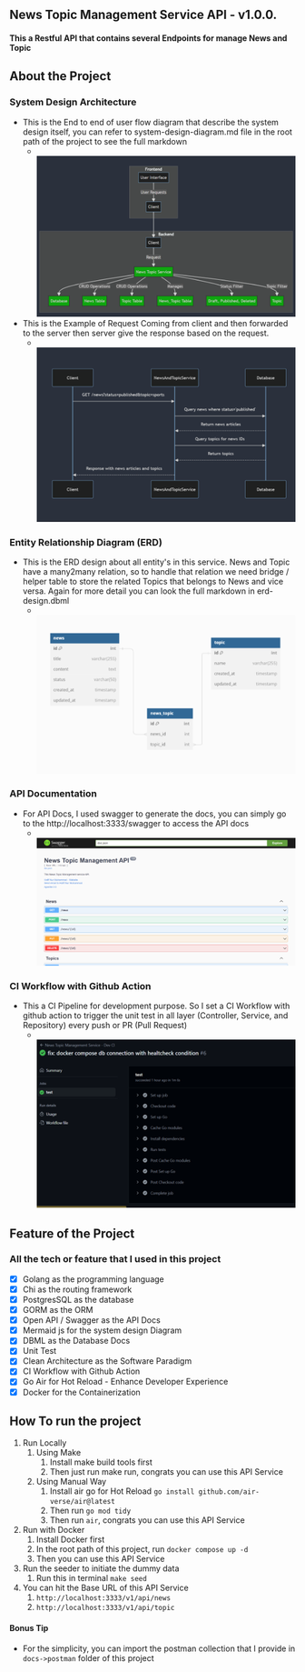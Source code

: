 ## News Topic Management Service API - v1.0.0.

#### This a Restful API that contains several Endpoints for manage News and Topic

## About the Project
### System Design Architecture

- This is the End to end of user flow diagram that describe the system design itself, you can refer to system-design-diagram.md file in the root path of the project to see the full markdown
    - <br/> <img src="docs/screenshots/system-design-diagram.png">
- This is the Example of Request Coming from client and then forwarded to the server then server give the response based on the request.
    - <br/> <img src="docs/screenshots/example-api-request-diagram.png">
### Entity Relationship Diagram (ERD)
- This is the ERD design about all entity's in this service. News and Topic have a many2many relation, so to handle that relation we need bridge / helper table to store the related Topics that belongs to News and vice versa. Again for more detail you can look the full markdown in erd-design.dbml
    - <br/> <img src="docs/screenshots/erd-design.png">

### API Documentation
- For API Docs, I used swagger to generate the docs, you can simply go to the http://localhost:3333/swagger to access the API docs
    - <br/> <img src="docs/screenshots/api-docs.png">

### CI Workflow with Github Action
- This a CI Pipeline for development purpose. So I set a CI Workflow with github action to trigger the unit test in all layer (Controller, Service, and Repository) every push or PR (Pull Request)
  - <br/> <img src="docs/screenshots/dev-ci-test.png">


## Feature of the Project

### All the tech or feature that I used in this project
- [x] Golang as the programming language
- [x] Chi as the routing framework
- [x] PostgresSQL as the database
- [x] GORM as the ORM
- [x] Open API / Swagger as the API Docs
- [x] Mermaid js for the system design Diagram
- [x] DBML as the Database Docs
- [x] Unit Test 
- [x] Clean Architecture as the Software Paradigm
- [x] CI Workflow with Github Action
- [x] Go Air for Hot Reload - Enhance Developer Experience
- [x] Docker for the Containerization 

## How To run the project

1. Run Locally
   1. Using Make
      1. Install make build tools first
      2. Then just run make run, congrats you can use this API Service
   2. Using Manual Way
      1. Install air go for Hot Reload `go install github.com/air-verse/air@latest`
      2. Then run `go mod tidy`
      3. Then run `air`, congrats you can use this API Service
2. Run with Docker
   1. Install Docker first
   2. In the root path of this project, run `docker compose up -d`
   3. Then you can use this API Service
3. Run the seeder to initiate the dummy data
   1. Run this in terminal `make seed`
4. You can hit the Base URL of this API Service 
   1. `http://localhost:3333/v1/api/news`
   2. `http://localhost:3333/v1/api/topic`

#### Bonus Tip
- For the simplicity, you can import the postman collection that I provide in `docs->postman` folder of this project

